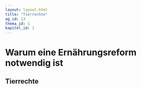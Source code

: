 ```yaml
---
layout: layout.html
title: "Tierrechte"
ag_id: 13
thema_id: 1
kapitel_id: 1
---
```


# Warum eine Ernährungsreform notwendig ist

## Tierrechte

